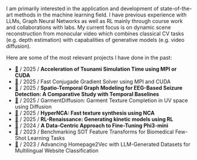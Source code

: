 I am primarily interested in the application and development of state-of-the-art methods in the machine learning field. I have previous experience with LLMs, Graph Neural Networks as well as RL mainly through course work and collaborations with labs. My current focus is on dynamic scene reconstruction from monocular video which combines classical CV tasks (e.g. depth estimation) with capabalities of generative models (e.g. video diffusion).

Here are some of the most relevant projects I have done in the past:

- [🔗](https://github.com/ludekcizinsky/tsunami-simulation) / 2025 / **Acceleration of Tsunami Simulation Time using MPI or CUDA**
- [🔗](https://github.com/ludekcizinsky/fast-cg-solver) / 2025 / Fast Conjugade Gradient Solver using MPI and CUDA
- [🔗](https://github.com/ludekcizinsky/seizure-prediction) / 2025 / **Spatio-Temporal Graph Modeling for EEG-Based Seizure Detection: A Comparative Study with Temporal Baselines**
- [🔗](https://github.com/ludekcizinsky/garment-texture-completion) / 2025 / GarmentDiffusion: Garment Texture Completion in UV space using Diffusion
- [🔗](https://github.com/ludekcizinsky/hypernca) / 2025 / **HyperNCA: Fast texture synthesis using NCA**
- [🔗](https://github.com/ludekcizinsky/rl-renaissance) / 2025 / **RL-Renaissance: Generating kinetic models using RL**
- [🔗](https://github.com/ludekcizinsky/phi3-mini-finetune) / 2024 / **A Data-Centric Approach to Fine-Tuning Phi3-mini**
- [🔗](https://github.com/mikasenghaas/few-shot-benchmark/tree/main) / 2023 / Benchmarking SOT Feature Transforms for Biomedical Few-Shot Learning Tasks
- [🔗](https://github.com/CS-433/ml-project-2-mlp) / 2023 / Advancing Homepage2Vec with LLM-Generated Datasets for Multilingual Website Classification
